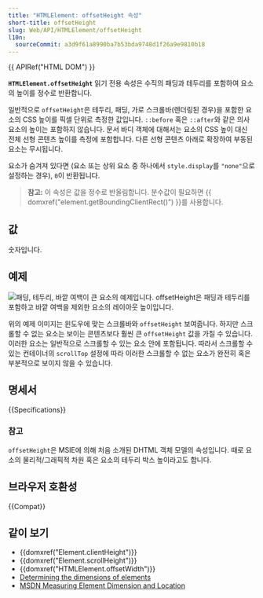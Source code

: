 ```yaml
---
title: "HTMLElement: offsetHeight 속성"
short-title: offsetHeight
slug: Web/API/HTMLElement/offsetHeight
l10n:
  sourceCommit: a3d9f61a8990ba7b53bda9748d1f26a9e9810b18
---
```


{{ APIRef("HTML DOM") }}

**`HTMLElement.offsetHeight`** 읽기 전용 속성은 수직의 패딩과 테두리를 포함하여 요소의 높이를 정수로 반환합니다.

일반적으로 `offsetHeight`은 테두리, 패딩, 가로 스크롤바(렌더링된 경우)을 포함한 요소의 CSS 높이를 픽셀 단위로 측정한 값입니다. `::before` 혹은 `::after`와 같은 의사 요소의 높이는 포함하지 않습니다. 문서 바디 객체에 대해서는 요소의 CSS 높이 대신 전체 선형 콘텐츠 높이를 측정에 포함합니다. 다른 선형 콘텐츠 아래로 확장하여 부동된 요소는 무시됩니다.

요소가 숨겨져 있다면 (요소 또는 상위 요소 중 하나에서 `style.display`를 `"none"`으로 설정하는 경우), `0`이 반환됩니다.

> **참고:** 이 속성은 값을 정수로 반올림합니다. 분수값이 필요하면 {{ domxref("element.getBoundingClientRect()") }}를 사용합니다.

## 값

숫자입니다.

## 예제

![패딩, 테두리, 바깥 여백이 큰 요소의 예제입니다. `offsetHeight`은 패딩과 테두리를 포함하고 바깥 여백을 제외한 요소의 레이아웃 높이입니다.](dimensions-offset.png)

위의 예제 이미지는 윈도우에 맞는 스크롤바와 `offsetHeight` 보여줍니다. 하지만 스크롤할 수 없는 요소는 보이는 콘텐츠보다 훨씬 큰 `offsetHeight` 값을 가질 수 있습니다. 이러한 요소는 일반적으로 스크롤할 수 있는 요소 안에 포함됩니다. 따라서 스크롤할 수 있는 컨테이너의 `scrollTop` 설정에 따라 이러한 스크롤할 수 없는 요소가 완전히 혹은 부분적으로 보이지 않을 수 있습니다.

## 명세서

{{Specifications}}

### 참고

`offsetHeight`은 MSIE에 의해 처음 소개된 DHTML 객체 모델의 속성입니다. 때로 요소의 물리적/그래픽적 차원 혹은 요소의 테두리 박스 높이라고도 합니다.

## 브라우저 호환성

{{Compat}}

## 같이 보기

- {{domxref("Element.clientHeight")}}
- {{domxref("Element.scrollHeight")}}
- {{domxref("HTMLElement.offsetWidth")}}
- [Determining the dimensions of elements](/ko/docs/Web/API/CSS_Object_Model/Determining_the_dimensions_of_elements)
- [MSDN Measuring Element Dimension and Location](<https://docs.microsoft.com/previous-versions/hh781509(v=vs.85)>)
